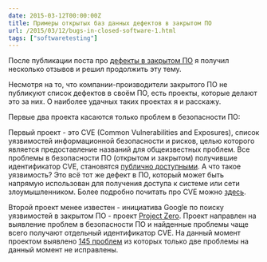 ```yaml
---
date: 2015-03-12T00:00:00Z
title: Примеры открытых баз данных дефектов в закрытом ПО
url: /2015/03/12/bugs-in-closed-software-1.html
tags: ["softwaretesting"]
---
```


После публикации поста про
[дефекты в закрытом ПО](/2015/02/25/bugs-in-closed-software.html)
я получил несколько отзывов и решил продолжить эту тему.

Несмотря на то, что компании-производители закрытого ПО не публикуют
список дефектов в своём ПО, есть проекты, которые делают это за них.
О наиболее удачных таких проектах я и расскажу.

Первые два проекта касаются только проблем в безопасности ПО:

Первый проект - это CVE (Common Vulnerabilities and Exposures),
список уязвимостей информационной безопасности и рисков, целью которого
является предоставление названий для общеизвестных проблем. Все проблемы в безопасности
ПО (открытом и закрытом) получившие идентификатор CVE, становятся
[публично доступными](https://cve.mitre.org/cve/index.html).
А что такое уязвимость? Это всё тот же дефект в ПО, который может быть напрямую
использован для получения доступа к системе или сети злоумышленником.
Более подробно почитать про CVE можно [здесь](https://cve.mitre.org/about/faqs.html).

Второй проект менее известен - инициатива Google по поиску уязвимостей в закрытом ПО -
проект [Project Zero](https://code.google.com/p/google-security-research/).
Проект направлен на выявление проблем в безопасности ПО и найденные проблемы
чаще всего получают отдельный идентификатор CVE. На данный момент проектом
выявлено [145 проблем](https://code.google.com/p/google-security-research/issues/list?can=1&q=&colspec=ID+Type+Status+Priority+Milestone+Owner+Summary&cells=tiles) из которых только две проблемы
на данный момент не исправлены.

<!--
Каждый проект выявляет проблемы в безопасности ПО, которые могут повлечь
потери для компаний, использующих такое ПО. Обычно разглашение используется в
целях оказания давления на производителей ПО.

- [Rebooting Responsible Disclosure: a focus on protecting end users](http://googleonlinesecurity.blogspot.ru/2010/07/rebooting-responsible-disclosure-focus.html)
- [Schneier: Full Disclosure of Security Vulnerabilities a 'Damned Good Idea'](https://www.schneier.com/essays/archives/2007/01/schneier_full_disclo.html)
- [Coordinated Vulnerability Disclosure](https://technet.microsoft.com/en-us/security/dn467923.aspx)
- [A Call for Better Coordinated Vulnerability Disclosure](http://blogs.technet.com/b/msrc/archive/2015/01/11/a-call-for-better-coordinated-vulnerability-disclosure.aspx)
-->
